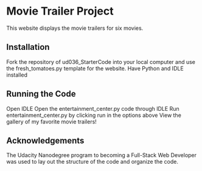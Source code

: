 # Movie Trailer Project

This website displays the movie trailers for six movies.

## Installation

Fork the repository of ud036_StarterCode into your local computer and use the fresh_tomatoes.py template for the website.
Have Python and IDLE installed

## Running the Code

Open IDLE
Open the entertainment_center.py code through IDLE
Run entertainment_center.py by clicking run in the options above
View the gallery of my favorite movie trailers!

## Acknowledgements

The Udacity Nanodegree program to becoming a Full-Stack Web Developer was used to lay out the structure of the code and organize the code.